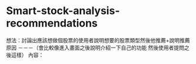 # Smart-stock-analysis-recommendations
想法：討論出應該想做個股票的使用者說明想要的股票類型然後他推薦+說明推薦原因
－－－（會比較像進入畫面之後說明介紹一下自己的功能 然後使用者提問之後這樣）
內容：　
    
     
  
